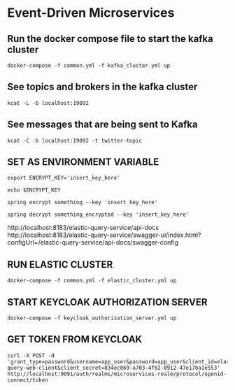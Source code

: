 # Event-Driven Microservices

## Run the docker compose file to start the kafka cluster

```shell
docker-compose -f common.yml -f kafka_cluster.yml up
```

## See topics and brokers in the kafka cluster
```shell
kcat -L -b localhost:19092
```

## See messages that are being sent to Kafka
```shell
kcat -C -b localhost:19092 -t twitter-topic
```

## SET AS ENVIRONMENT VARIABLE
```shell
export ENCRYPT_KEY='insert_key_here'
```

```shell
echo $ENCRYPT_KEY    
```

```shell
spring encrypt something --key 'insert_key_here'
``` 
```shell
spring decrypt something_encrypted --key 'insert_key_here'
``` 

http://localhost:8183/elastic-query-service/api-docs
http://localhost:8183/elastic-query-service/swagger-ui/index.html?configUrl=/elastic-query-service/api-docs/swagger-config

## RUN ELASTIC CLUSTER
```shell
docker-compose -f common.yml -f elastic_cluster.yml up
```

## START KEYCLOAK AUTHORIZATION SERVER
```shell
docker-compose -f keycloak_authorization_server.yml up
```

## GET TOKEN FROM KEYCLOAK
```shell
curl -X POST -d 'grant_type=password&username=app_user&password=app_user&client_id=elastic-query-web-client&client_secret=834ec069-a703-4f62-8912-47e17ba1e553' http://localhost:9091/auth/realms/microservices-realm/protocol/openid-connect/token
```